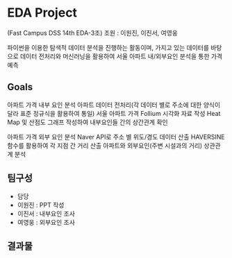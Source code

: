 # EDA Project 
(Fast Campus DSS 14th EDA-3조)
조원 : 이원진, 이진서, 여영웅 

파이썬을 이용한 탐색적 데이터 분석을 진행하는 활동이며, 가지고 있는 데이터를 바탕으로 데이터 전처리와 머신러닝을 활용하여 서울 아파트 내/외부요인 분석을 통한 가격 예측

## Goals

아파트 가격 내부 요인 분석
 아파트 데이터 전처리(각 데이터 별로 주소에 대한 양식이 달라 표준 정규식을 활용하여 통일)
 서울 아파트 가격 Follium 시각화 자료 작성
 Heat Map 및 산점도 그래프 작성하여 내부요인들 간의 상간관계 확인

아파트 가격 외부 요인 분석
 Naver API로 주소 별 위도/경도 데이터 산출
 HAVERSINE 함수를 활용하여 각 지점 간 거리 산출
 아파트와 외부요인(주변 시설과의 거리) 상관관계 분석
 
 
 ## 팀구성


- 담당 
 - 이원진 : PPT 작성
 - 이진서 : 내부요인 조사
 - 여영웅 : 외부요인 조사

## 결과물
   ###
   
